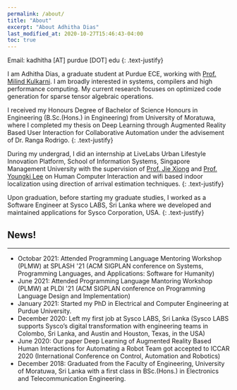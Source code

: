 ```yaml
---
permalink: /about/
title: "About"
excerpt: "About Adhitha Dias"
last_modified_at: 2020-10-27T15:46:43-04:00
toc: true
---
```


Email: kadhitha [AT] purdue [DOT] edu
{: .text-justify}

I am Adhitha Dias, a graduate student at Purdue ECE, working with [Prof. Milind Kulkarni]({{"https://engineering.purdue.edu/~milind/"}}). I am broadly interested in systems, compilers and high performance computing. My current research focuses on optimized code generation for sparse tensor algebraic operations.

I received my Honours Degree of Bachelor of Science Honours in Engineering (B.Sc.(Hons.) in Engineering) from University of Moratuwa,
where I completed my thesis on Deep Learning through Augmented Reality Based User Interaction for Collaborative Automation under the advisement of
Dr. Ranga Rodrigo.
{: .text-justify}

During my undergrad, I did an internship at LiveLabs Urban Lifestyle Innovation Platform, School of Information Systems, Singapore Management University with the
supervision of 
[Prof. Jie Xiong]({{"https://scholar.google.com/citations?user=GR9VzaMAAAAJ&hl=en"}}) and
[Prof. Youngki Lee]({{"https://scholar.google.com/citations?user=qhKU0oMAAAAJ&hl=en"}}) on Human Computer Interaction and wifi based indoor localization using direction of arrival estimation techniques.
{: .text-justify}

Upon graduation, before starting my graduate studies, I worked as a Software Engineer at Sysco LABS, Sri Lanka where we developed and maintained applications for Sysco Corporation, USA.
{: .text-justify}


## News!
---

* Octobar 2021: Attended Programming Language Mentoring Workshop (PLMW) at SPLASH '21 
    (ACM SIGPLAN conference on Systems, Programming Languages, and Applications: Software for Humanity)
* June 2021: Attended Programming Language Mantoring Workshop (PLMW) at PLDI '21 
    (ACM SIGPLAN conference on Programming Language Design and Implementation)
* January 2021: Started my PhD in Electrical and Computer Engineering at Purdue University.
* December 2020: Left my first job at Sysco LABS, Sri Lanka 
    (Sysco LABS supports Sysco’s digital transformation with engineering teams in Colombo, Sri Lanka, and Austin and Houston, Texas, in the USA)
* June 2020: Our paper Deep Learning of Augmented Reality Based Human Interactions for Automating a Robot Team 
    got accepted to ICCAR 2020 (International Conference on Control, Automation and Robotics)
* December 2018: Graduated from the Faculty of Engineering, University of Moratuwa, Sri Lanka 
    with a first class in BSc.(Hons.) in Electronics and Telecommunication Engineering.


